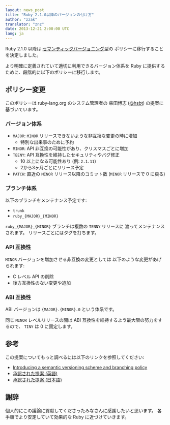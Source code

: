 ```yaml
---
layout: news_post
title: "Ruby 2.1.0以降のバージョンの付け方"
author: "zzak"
translator: "znz"
date: 2013-12-21 2:00:00 UTC
lang: ja
---
```


Ruby 2.1.0 以降は [セマンティックバージョニング](http://semver.org/)型の
ポリシーに移行することを決定しました。

より明確に定義されていて適切に利用できるバージョン体系を
Ruby に提供するために、段階的に以下のポリシーに移行します。

## ポリシー変更

このポリシーは ruby-lang.org のシステム管理者の
柴田博志 ([@hsbt](https://twitter.com/hsbt))
の提案に基づいています。

### バージョン体系

* `MAJOR`: `MINOR` リリースできないような非互換な変更の時に増加
  * 特別な出来事のために予約
* `MINOR`: API 非互換の可能性があり、クリスマスごとに増加
* `TEENY`: API 互換性を維持したセキュリティやバグ修正
  * 10 以上になる可能性あり (例: `2.1.11`)
  * 2から3ヶ月ごとにリリース予定
* `PATCH`: 直近の `MINOR` リリース以降のコミット数 (`MINOR` リリースで 0 に戻る)

### ブランチ体系

以下のブランチをメンテナンス予定です:

* `trunk`
* `ruby_{MAJOR}_{MINOR}`

`ruby_{MAJOR}_{MINOR}` ブランチは複数の `TENNY` リリースに
渡ってメンテナンスされます。
リリースごとにはタグを打ちます。

### API 互換性

`MINOR` バージョンを増加させる非互換の変更としては
以下のような変更があげられます:

* C レベル API の削除
* 後方互換性のない変更や追加

### ABI 互換性

ABI バージョンは `{MAJOR}.{MINOR}.0` という体系です。

同じ `MINOR` レベルリリースの間は
ABI 互換性を維持するよう最大限の努力をするので、
`TINY` は 0 に固定します。

## 参考

この提案についてもっと調べるには以下のリンクを参照してください:

* [Introducing a semantic versioning scheme and branching policy](http://bugs.ruby-lang.org/issues/8835)
* [承認された提案 (英語)](https://gist.github.com/sorah/7803201)
* [承認された提案 (日本語)](https://gist.github.com/hsbt/7719305)

## 謝辞

個人的にこの議論に貢献してくださったみなさんに感謝したいと思います。
各手順でより安定していて効果的な Ruby に近づけていきます。
